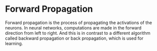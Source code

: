 # Forward Propagation

Forward propagation is the process of propagating the activations of the neurons. In neural networks, computations are made in the forward direction from left to right. And this is in contrast to a different algorithm called backward propagation or back propagation, which is used for learning.
